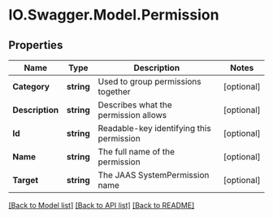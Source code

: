 # IO.Swagger.Model.Permission
## Properties

Name | Type | Description | Notes
------------ | ------------- | ------------- | -------------
**Category** | **string** | Used to group permissions together | [optional] 
**Description** | **string** | Describes what the permission allows | [optional] 
**Id** | **string** | Readable-key identifying this permission | [optional] 
**Name** | **string** | The full name of the permission | [optional] 
**Target** | **string** | The JAAS SystemPermission name | [optional] 

[[Back to Model list]](../README.md#documentation-for-models) [[Back to API list]](../README.md#documentation-for-api-endpoints) [[Back to README]](../README.md)

